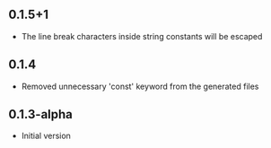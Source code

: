 ## 0.1.5+1

- The line break characters inside string constants will be escaped

## 0.1.4

- Removed unnecessary 'const' keyword from the generated files

## 0.1.3-alpha

- Initial version

